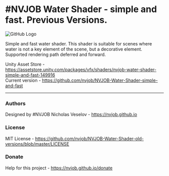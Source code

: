 # #NVJOB Water Shader - simple and fast. Previous Versions.

![GitHub Logo](https://raw.githubusercontent.com/nvjob/nvjob.github.io/master/repo/unity%20assets/water%20shader%20saf%20sr/144/pic/2.jpg)

Simple and fast water shader. This shader is suitable for scenes where water is not a key element of the scene, but a decorative element. Supported rendering path deferred and forward.

Unity Asset Store - https://assetstore.unity.com/packages/vfx/shaders/nvjob-water-shader-simple-and-fast-149916 <br/>
Current version - https://github.com/nvjob/NVJOB-Water-Shader-simple-and-fast

-------------------------------------------------------------------

### Authors
Designed by #NVJOB Nicholas Veselov - https://nvjob.github.io

### License
MIT License - https://github.com/nvjob/NVJOB-Water-Shader-old-versions/blob/master/LICENSE

### Donate
Help for this project - https://nvjob.github.io/donate
